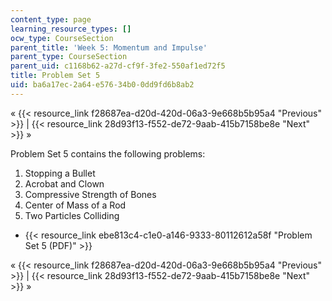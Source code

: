 ```yaml
---
content_type: page
learning_resource_types: []
ocw_type: CourseSection
parent_title: 'Week 5: Momentum and Impulse'
parent_type: CourseSection
parent_uid: c1168b62-a27d-cf9f-3fe2-550af1ed72f5
title: Problem Set 5
uid: ba6a17ec-2a64-e576-34b0-0dd9fd6b8ab2
---
```


« {{< resource_link f28687ea-d20d-420d-06a3-9e668b5b95a4 "Previous" >}} | {{< resource_link 28d93f13-f552-de72-9aab-415b7158be8e "Next" >}} »

Problem Set 5 contains the following problems:

1.  Stopping a Bullet
2.  Acrobat and Clown
3.  Compressive Strength of Bones
4.  Center of Mass of a Rod
5.  Two Particles Colliding

*   {{< resource_link ebe813c4-c1e0-a146-9333-80112612a58f "Problem Set 5 (PDF)" >}}

« {{< resource_link f28687ea-d20d-420d-06a3-9e668b5b95a4 "Previous" >}} | {{< resource_link 28d93f13-f552-de72-9aab-415b7158be8e "Next" >}} »